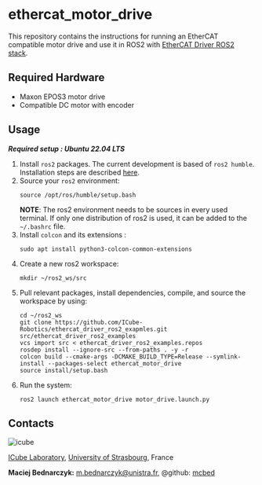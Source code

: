 # ethercat_motor_drive

This repository contains the instructions for running an EtherCAT compatible motor drive and use it in ROS2 with [EtherCAT Driver ROS2 stack](https://github.com/ICube-Robotics/ethercat_driver_ros2).

## Required Hardware ##
- Maxon EPOS3 motor drive
- Compatible DC motor with encoder

## Usage ##
***Required setup : Ubuntu 22.04 LTS***

1.  Install `ros2` packages. The current development is based of `ros2 humble`. Installation steps are described [here](https://docs.ros.org/en/humble/Installation.html).
2. Source your `ros2` environment:
    ```shell
    source /opt/ros/humble/setup.bash
    ```
    **NOTE**: The ros2 environment needs to be sources in every used terminal. If only one distribution of ros2 is used, it can be added to the `~/.bashrc` file.
3. Install `colcon` and its extensions :
    ```shell
    sudo apt install python3-colcon-common-extensions
     ```
3. Create a new ros2 workspace:
    ```shell
    mkdir ~/ros2_ws/src
    ```
4. Pull relevant packages, install dependencies, compile, and source the workspace by using:
    ```shell
    cd ~/ros2_ws
    git clone https://github.com/ICube-Robotics/ethercat_driver_ros2_exapmles.git src/ethercat_driver_ros2_examples
    vcs import src < ethercat_driver_ros2_examples.repos
    rosdep install --ignore-src --from-paths . -y -r
    colcon build --cmake-args -DCMAKE_BUILD_TYPE=Release --symlink-install --packages-select ethercat_motor_drive
    source install/setup.bash
    ```
5. Run the system:
    ```shell
    ros2 launch ethercat_motor_drive motor_drive.launch.py
    ```

## Contacts ##
![icube](https://icube.unistra.fr/fileadmin/templates/DUN/icube/images/logo.png)

[ICube Laboratory](https://icube.unistra.fr), [University of Strasbourg](https://www.unistra.fr/), France

__Maciej Bednarczyk:__ [m.bednarczyk@unistra.fr](mailto:m.bednarczyk@unistra.fr), @github: [mcbed](https://github.com/mcbed)
